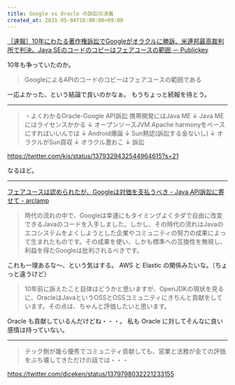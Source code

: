```yaml
---
title: Google vs Oracle の訴訟の決着
created_at: 2021-05-04T10:00:00+09:00
---
```


[［速報］10年にわたる著作権訴訟でGoogleがオラクルに勝訴、米連邦最高裁判所で判決。Java SEのコードのコピーはフェアユースの範囲 － Publickey](https://www.publickey1.jp/blog/21/10googlejava_se.html)

10年も争っていたのか。

> GoogleによるAPIのコードのコピーはフェアユースの範囲である

一応よかった、という結論で良いのかなぁ。
もうちょっと続報を待とう。

---

> ・よくわかるOracle-Google API訴訟
> 携帯開発にはJava ME
> ↓
> Java MEにはライセンスかかる 
> ↓
> オープンソースJVM Apache harmonyをベースにすればいいんでは
> ↓
> Android爆誕
> ↓
> Sun黙認(訴訟する金ないし)
> ↓
> オラクルがSun買収
> ↓
> オラクル激おこ
> ↓
> 訴訟

https://twitter.com/kis/status/1379329432544964615?s=21

なるほど。

---

[フェアユースは認められたが、Googleは対価を支払うべき - Java API訴訟に寄せて - arclamp](http://arclamp.hatenablog.com/entry/2021/04/08/211358)

> 時代の流れの中で、Googleは幸運にもタイミングよくタダで自由に改変できるJavaのコードを入手しました。しかし、その時代の流れはJavaのエコシステムをよくしようとした企業やコミュニティの努力の成果によって生まれたものです。その成果を使い、しかも標準への互換性を無視し、利益を得たGoogleは批判されるべきです。

これも一理あるな〜、という気はする。
AWS と Elastic の関係みたいな。（ちょっと違うけど）

> 10年前に訴えたこと自体はどうかと思いますが、OpenJDKの現状を見るに、OracleはJavaというOSSとOSSコミュニティにきちんと貢献をしています。その点は、ちゃんと評価したいと思います。

Oracle も貢献しているんだけどね・・・。
私も Oracle に対してそんなに良い感情は持っていない。

---

> テック側が幾ら優秀でコミュニティ貢献しても、営業と法務が全ての評価をぶち壊してきただけの話では・・・

https://twitter.com/diceken/status/1379798032221233155
